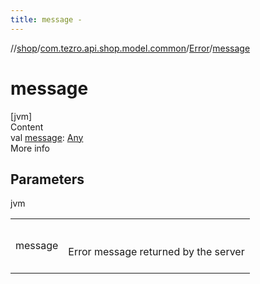 ```yaml
---
title: message -
---
```

//[shop](../../../index.md)/[com.tezro.api.shop.model.common](../index.md)/[Error](index.md)/[message](message.md)



# message  
[jvm]  
Content  
val [message](message.md): [Any](https://kotlinlang.org/api/latest/jvm/stdlib/kotlin/-any/index.html)  
More info  


## Parameters  
  
jvm  
  
| | |
|---|---|
| <a name="com.tezro.api.shop.model.common/Error/message/#/PointingToDeclaration/"></a>message| <a name="com.tezro.api.shop.model.common/Error/message/#/PointingToDeclaration/"></a><br><br>Error message returned by the server<br><br>|
  
  



